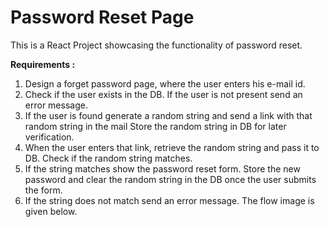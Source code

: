 # Password Reset Page

This is a React Project showcasing the functionality of password reset.

**Requirements :**

1. Design a forget password page, where the user enters his e-mail id.
2. Check if the user exists in the DB. If the user is not present send an error message.
3. If the user is found generate a random string and send a link with that random string in the mail Store the random string in DB for later verification.
4. When the user enters that link, retrieve the random string and pass it to DB. Check if the random string matches.
5. If the string matches show the password reset form. Store the new password and clear the random string in the DB once the user submits the form.
6. If the string does not match send an error message. The flow image is given below.
